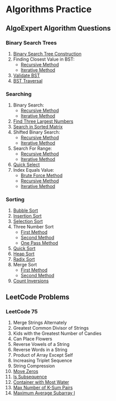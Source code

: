 # Algorithms Practice

## AlgoExpert Algorithm Questions

### Binary Search Trees
1. [Binary Search Tree Construction](https://github.com/rugvedmhatre/algorithms-practice/blob/main/AlgoExpert/BST/bst_construction.py)
2. Finding Closest Value in BST:
    - [Recursive Method](https://github.com/rugvedmhatre/algorithms-practice/blob/main/AlgoExpert/BST/find_closest_value_in_bst_recursive.py)
    - [Iterative Method](https://github.com/rugvedmhatre/algorithms-practice/blob/main/AlgoExpert/BST/find_closest_value_in_bst_iterative.py)
3. [Validate BST](https://github.com/rugvedmhatre/algorithms-practice/blob/main/AlgoExpert/BST/validate_bst.py)
4. [BST Traversal](https://github.com/rugvedmhatre/algorithms-practice/blob/main/AlgoExpert/BST/bst_traversal.py)

### Searching

1. Binary Search:
    - [Recursive Method](https://github.com/rugvedmhatre/algorithms-practice/blob/main/AlgoExpert/Searching/binary_search_recursive.py)
    - [Iterative Method](https://github.com/rugvedmhatre/algorithms-practice/blob/main/AlgoExpert/Searching/binary_search_iterative.py)
2. [Find Three Largest Numbers](https://github.com/rugvedmhatre/algorithms-practice/blob/main/AlgoExpert/Searching/find_three_largest_numbers.py)
3. [Search in Sorted Matrix](https://github.com/rugvedmhatre/algorithms-practice/blob/main/AlgoExpert/Searching/search_in_sorted_matrix.py)
4. Shifted Binary Search:
    - [Recursive Method](https://github.com/rugvedmhatre/algorithms-practice/blob/main/AlgoExpert/Searching/shifted_binary_search_recursive.py)
    - [Iterative Method](https://github.com/rugvedmhatre/algorithms-practice/blob/main/AlgoExpert/Searching/shifted_binary_search_iterative.py)
5. Search For Range:
    - [Recursive Method](https://github.com/rugvedmhatre/algorithms-practice/blob/main/AlgoExpert/Searching/search_for_range_recursive.py)
    - [Iterative Method](https://github.com/rugvedmhatre/algorithms-practice/blob/main/AlgoExpert/Searching/search_for_range_iterative.py)
6. [Quick Select](https://github.com/rugvedmhatre/algorithms-practice/blob/main/AlgoExpert/Searching/quick_select.py)
7. Index Equals Value:
    - [Brute Force Method](https://github.com/rugvedmhatre/algorithms-practice/blob/main/AlgoExpert/Searching/index_equals_value_brute_force.py)
    - [Recursive Method](https://github.com/rugvedmhatre/algorithms-practice/blob/main/AlgoExpert/Searching/index_equals_value_recursive.py)
    - [Iterative Method](https://github.com/rugvedmhatre/algorithms-practice/blob/main/AlgoExpert/Searching/index_equals_value_iterative.py)

### Sorting

1. [Bubble Sort](https://github.com/rugvedmhatre/algorithms-practice/blob/main/AlgoExpert/Sorting/bubble_sort.py)
2. [Insertion Sort](https://github.com/rugvedmhatre/algorithms-practice/blob/main/AlgoExpert/Sorting/insertion_sort.py)
3. [Selection Sort](https://github.com/rugvedmhatre/algorithms-practice/blob/main/AlgoExpert/Sorting/selection_sort.py)
4. Three Number Sort
    - [First Method](https://github.com/rugvedmhatre/algorithms-practice/blob/main/AlgoExpert/Sorting/three_number_sort_first_method.py)
    - [Second Method](https://github.com/rugvedmhatre/algorithms-practice/blob/main/AlgoExpert/Sorting/three_number_sort_second_method.py)
    - [One Pass Method](https://github.com/rugvedmhatre/algorithms-practice/blob/main/AlgoExpert/Sorting/three_number_sort_third_method.py)
5. [Quick Sort](https://github.com/rugvedmhatre/algorithms-practice/blob/main/AlgoExpert/Sorting/quick_sort.py)
6. [Heap Sort](https://github.com/rugvedmhatre/algorithms-practice/blob/main/AlgoExpert/Sorting/heap_sort.py)
7. [Radix Sort](https://github.com/rugvedmhatre/algorithms-practice/blob/main/AlgoExpert/Sorting/radix_sort.py)
8. Merge Sort
    - [First Method](https://github.com/rugvedmhatre/algorithms-practice/blob/main/AlgoExpert/Sorting/merge_sort_first_method.py)
    - [Second Method](https://github.com/rugvedmhatre/algorithms-practice/blob/main/AlgoExpert/Sorting/merge_sort_second_method.py)
9. [Count Inversions](https://github.com/rugvedmhatre/algorithms-practice/blob/main/AlgoExpert/Sorting/count_inversions.py)

## LeetCode Problems

### LeetCode 75

1. Merge Strings Alternately
2. Greatest Common Divisor of Strings
3. Kids with the Greatest Number of Candies
4. Can Place Flowers
5. Reverse Vowels of a String
6. Reverse Words in a String
7. Product of Array Except Self
8. Increasing Triplet Sequence
9. String Compression
10. [Move Zeros](https://github.com/rugvedmhatre/algorithms-practice/blob/main/LeetCode/283-move_zeros.py)
11. [Is Subsequence](https://github.com/rugvedmhatre/algorithms-practice/blob/main/LeetCode/392-is_subsequence.py)
12. [Container with Most Water](https://github.com/rugvedmhatre/algorithms-practice/blob/main/LeetCode/11-container_with_most_water.py)
13. [Max Number of K-Sum Pairs](https://github.com/rugvedmhatre/algorithms-practice/blob/main/LeetCode/1679-max_number_of_k_sum_pairs.py)
14. [Maximum Average Subarray I](https://github.com/rugvedmhatre/algorithms-practice/blob/main/LeetCode/643-maximum_average_subarray_1.py)